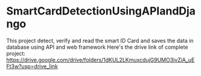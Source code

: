 # SmartCardDetectionUsingAPIandDjango
This project detect, verify and read the smart ID Card and saves the data in database using API and web framework
Here's the drive link of complete project: https://drive.google.com/drive/folders/1dKUL2LKmuxcdujG9UMO3ivZiA_uEFt3w?usp=drive_link

